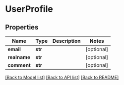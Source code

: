 # UserProfile

## Properties
Name | Type | Description | Notes
------------ | ------------- | ------------- | -------------
**email** | **str** |  | [optional] 
**realname** | **str** |  | [optional] 
**comment** | **str** |  | [optional] 

[[Back to Model list]](../README.md#documentation-for-models) [[Back to API list]](../README.md#documentation-for-api-endpoints) [[Back to README]](../README.md)


